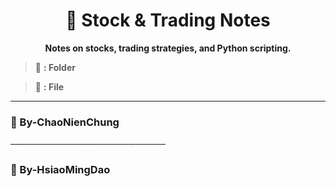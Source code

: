 <h1 align="center">📘 Stock & Trading Notes</h1>

<p align="center"><strong>Notes on stocks, trading strategies, and Python scripting.</strong></p>


> 📁 **: Folder**

> 📄 **: File**

---

### 📁 By-ChaoNienChung

─────────────────────────

### 📁 By-HsiaoMingDao